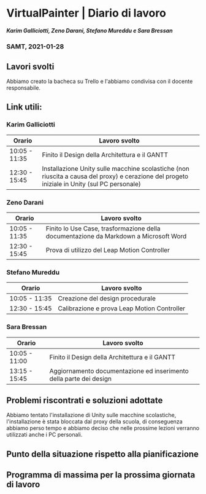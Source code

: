 # VirtualPainter | Diario di lavoro
##### Karim Galliciotti, Zeno Darani, Stefano Mureddu e Sara Bressan
### SAMT, 2021-01-28

## Lavori svolti
Abbiamo creato la bacheca su Trello e l'abbiamo condivisa con il docente responsabile.

Link utili:
 - 


### Karim Galliciotti


|Orario        |Lavoro svolto                 |
|--------------|------------------------------|
|10:05 - 11:35 | Finito il Design della Architettura e il GANTT|
|12:30 - 15:45 | Installazione Unity sulle macchine scolastiche (non riuscita a causa del proxy) e cerazione del progeto iniziale in Unity (sul PC personale)|

### Zeno Darani


|Orario        |Lavoro svolto                 |
|--------------|------------------------------|
|10:05 - 11:35 |Finito lo Use Case, trasformazione della documentazione da Markdown a Microsoft Word|
|12:30 - 15:45 |Prova di utilizzo del Leap Motion Controller|

### Stefano Mureddu


|Orario        |Lavoro svolto                 |
|--------------|------------------------------|
|10:05 - 11:35 | Creazione del design procedurale|
|12:30 - 15:45 | Calibrazione e prova Leap Motion Controller|

### Sara Bressan


|Orario        |Lavoro svolto                 |
|--------------|------------------------------|
|10:05 - 11:00 | Finito il Design della Architettura e il GANTT|
|13:15 - 15:45 | Aggiornamento documentazione ed inserimento della parte dei design|


##  Problemi riscontrati e soluzioni adottate
Abbiamo tentato l'installazione di Unity sulle macchine scolastiche, l'installazione è stata bloccata dal proxy della scuola, di conseguenza abbiamo perso tempo e abbiamo deciso che nelle prossime lezioni verranno utilizzati anche i PC personali.

##  Punto della situazione rispetto alla pianificazione



## Programma di massima per la prossima giornata di lavoro
